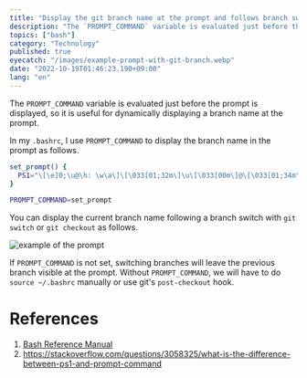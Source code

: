 ```yaml
---
title: "Display the git branch name at the prompt and follows branch switching"
description: "The `PROMPT_COMMAND` variable is evaluated just before the prompt is displayed, so it is useful for dynamically displaying a branch name at the prompt."
topics: ["bash"]
category: "Technology"
published: true
eyecatch: "/images/example-prompt-with-git-branch.webp"
date: "2022-10-19T01:46:23.190+09:00"
lang: "en"
---
```


The `PROMPT_COMMAND` variable is evaluated just before the prompt is displayed, so it is useful for dynamically displaying a branch name at the prompt.

In my `.bashrc`, I use `PROMPT_COMMAND` to display the branch name in the prompt as follows.

```bash
set_prompt() {
  PS1="\[\e]0;\u@\h: \w\a\]\[\033[01;32m\]\u\[\033[00m\]@\[\033[01;34m\]\w\[\033[00m\]($(git branch --show-current 2>/dev/null))\n$ "
}

PROMPT_COMMAND=set_prompt
```

You can display the current branch name following a branch switch with `git switch` or `git checkout` as follows.

![example of the prompt](/images/example-prompt-with-git-branch.webp)

If `PROMPT_COMMAND` is not set, switching branches will leave the previous branch visible at the prompt.
Without `PROMPT_COMMAND`, we will have to do `source ~/.bashrc` manually or use git's `post-checkout` hook.

# References

1. [Bash Reference Manual](https://www.gnu.org/savannah-checkouts/gnu/bash/manual/bash.html#index-PROMPT_005fCOMMAND)
2. https://stackoverflow.com/questions/3058325/what-is-the-difference-between-ps1-and-prompt-command
